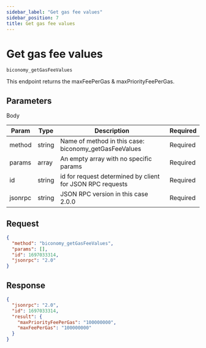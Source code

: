 ```yaml
---
sidebar_label: "Get gas fee values"
sidebar_position: 7
title: Get gas fee values
---
```


# Get gas fee values
`biconomy_getGasFeeValues`

This endpoint returns the maxFeePerGas & maxPriorityFeePerGas.

## Parameters

Body

| Param   | Type   | Description                                               | Required |
| ------- | ------ | --------------------------------------------------------- | -------- |
| method  | string | Name of method in this case: biconomy_getGasFeeValues     | Required |
| params  | array  | An empty array with no specific params                    | Required |
| id      | string | id for request determined by client for JSON RPC requests | Required |
| jsonrpc | string | JSON RPC version in this case 2.0.0                       | Required |

## Request

```json
{
  "method": "biconomy_getGasFeeValues",
  "params": [],
  "id": 1697033314,
  "jsonrpc": "2.0"
}
```

## Response

```json
{
  "jsonrpc": "2.0",
  "id": 1697033314,
  "result": {
    "maxPriorityFeePerGas": "100000000",
    "maxFeePerGas": "100000000"
  }
}
```
